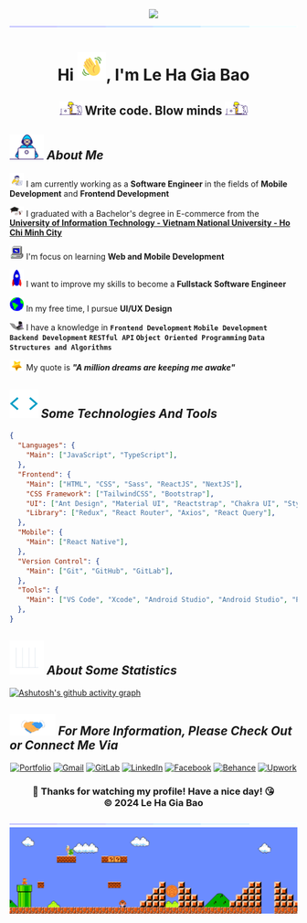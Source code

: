 <p align="center">
  <img src="./assets/Background.gif" height="350"/>
  <img src="./assets/Divider.gif"> 
</p>
<h1 align="center">Hi <img src="./assets/Hello.gif" width="50"></img>, I'm Le Ha Gia Bao</h1>
<h2 align="center"><img src="./assets/Designer.gif" width="40"> Write code. Blow minds <img src="./assets/Designer.gif" width="40"></h2>

## <img src="./assets/Developer.gif" width="60"> **_About Me_**

<img src="./assets/code.gif" width="25"> I am currently working as a **Software Engineer** in the fields of **Mobile Development** and **Frontend Development**

<img src="./assets/School.gif" width="25"> I graduated with a Bachelor's degree in E-commerce from the **[University of Information Technology - Vietnam National University - Ho Chi Minh City](https://www.uit.edu.vn/)**

<img src="./assets/PC.gif" width="25"> I'm focus on learning **Web and Mobile Development**

<img src="./assets/Rocket.gif" width="25"> I want to improve my skills to become a **Fullstack Software Engineer**

<img src="./assets/Earth.gif" width="25">   In my free time, I pursue **UI/UX Design**

<img src="./assets/Giphy.gif" width="25"> I have a knowledge in **`Frontend Development` `Mobile Development` `Backend Development` `RESTful API` `Object Oriented Programming` `Data Structures and Algorithms`**

<img src="./assets/Star.gif" width="25"> My quote is **_"A million dreams are keeping me awake"_**

## <img src="./assets/Tools.gif" width="50"> **_Some Technologies And Tools_**

```JSON
{
  "Languages": {
    "Main": ["JavaScript", "TypeScript"],
  },
  "Frontend": {
    "Main": ["HTML", "CSS", "Sass", "ReactJS", "NextJS"],
    "CSS Framework": ["TailwindCSS", "Bootstrap"],
    "UI": ["Ant Design", "Material UI", "Reactstrap", "Chakra UI", "Styled Components"],
    "Library": ["Redux", "React Router", "Axios", "React Query"],
  },
  "Mobile": {
    "Main": ["React Native"],
  },
  "Version Control": {
    "Main": ["Git", "GitHub", "GitLab"],
  },
  "Tools": {
    "Main": ["VS Code", "Xcode", "Android Studio", "Android Studio", "Postman", "Swagger", "Figma", ],
  },
}
```

  <!-- "Version Control": ["Git", "GitHub", "GitLab", "Bitbucket"],
  "Package Manager": ["NPM", "Yarn", "PNPM"],
  "Deploy": {
    "Main": ["GitHub Pages", "Vercel", "Netlify", "Heroku"],
    "Basic": ["Glitch", "Railway", "Render"],
  },
  "IDEs/Editors": {
    "Main": ["Visual Studio Code", "Android Studio", "Xcode"],
    "Basic": ["Visual Studio", , "Sublime Text"],
    "Online": ["Gitpod", "CodeSandBox", "CodePen", "Replit"],
  },
  "Tools": {
    "Main": ["Postman", "Gitkraken", "Swagger", "XAMPP"],
    "Database": ["MySQL Workbench", "MongoDB Compass"],
    "Planning": ["Draw.io", "StarUML", "Miro", "Camunda"],
    "Support": ["Prettier", "Eslint", "Gitignore"],
  },
  "Design": {
    "Main": ["Figma", "Canva"],
    "NoCode": ["Wix", "Wordpress"],
    "Adobe": ["Photoshop", "Illustrator", "Lightroom", "Premiere"],
  }, -->

## <img src="./assets/Stats.gif" width="60"> **_About Some Statistics_**

<!-- <div align="center">
<img align="top" width="48%" src="https://github-readme-stats.vercel.app/api?username=LeHaGiaBao&show_icons=true&theme=algolia" alt="Le Ha Gia Bao's github stats" title="My statistics"/>
<img align="top" width="40%" src="https://github-readme-stats.vercel.app/api/top-langs/?username=LeHaGiaBao&layout=compact&langs_count=10&theme=algolia" alt="Le Ha Gia Bao's github most used languages" title="My most used languages"/>

<br/>

[![GitHub Streak](https://github-readme-streak-stats.herokuapp.com?user=LeHaGiaBao&theme=algolia&hide_border=true&date_format=j%20M%5B%20Y%5D)](https://git.io/streak-stats) -->

[![Ashutosh's github activity graph](https://github-readme-activity-graph.vercel.app/graph?username=LeHaGiaBao&theme=react-dark)](https://github.com/LeHaGiaBao/github-readme-activity-graph)

## <img src='./assets/Connect.gif' width="80"> **_For More Information, Please Check Out or Connect Me Via_**

<div align="center">

<a href="https://www.lehagiabao.com/" target="_blank">![Portfolio](https://img.shields.io/badge/Portfolio-%23000000.svg?style=for-the-badge&logo=firefox&logoColor=#FF7139)</a>
<a href="mailto:lehagiabao0205@gmail.com" >![Gmail](https://img.shields.io/badge/Gmail-EA4335.svg?style=for-the-badge&logo=Gmail&logoColor=white)</a>
<a href="https://gitlab.com/LeHaGiaBao" >![GitLab](https://img.shields.io/badge/GitLab-FC6D26.svg?style=for-the-badge&logo=GitLab&logoColor=white)</a>
<a href="https://linkedin.com/in/lehagiabao" target="_blank">![LinkedIn](https://img.shields.io/badge/LinkedIn-0A66C2.svg?style=for-the-badge&logo=LinkedIn&logoColor=white)</a>
<a href="https://www.facebook.com/lehagiabao0205/" target="_blank">![Facebook](https://img.shields.io/badge/Facebook-1877F2.svg?style=for-the-badge&logo=Facebook&logoColor=white)</a>
<a href="https://www.behance.net/lehagiabao" target="_blank">![Behance](https://img.shields.io/badge/Behance-1769ff?style=for-the-badge&logo=behance&logoColor=white)</a>
<a href="https://www.upwork.com/freelancers/~01426e0c1c9749876e?mp_source=share" target="_blank">![Upwork](https://img.shields.io/badge/UpWork-6FDA44?style=for-the-badge&logo=Upwork&logoColor=white)</a>

</div>

<div align="center">
  <h3>
  🥰 Thanks for watching my profile! Have a nice day! 😘 <br/>
  &copy; 2024 Le Ha Gia Bao
  </h3>
  <img src="./assets/Divider.gif">
  <img src="./assets/Mario_Gameplay.gif">

<!-- ![Snake animation](https://github.com/LeHaGiaBao/LeHaGiaBao/blob/output/github-contribution-grid-snake.svg) -->

</div>
